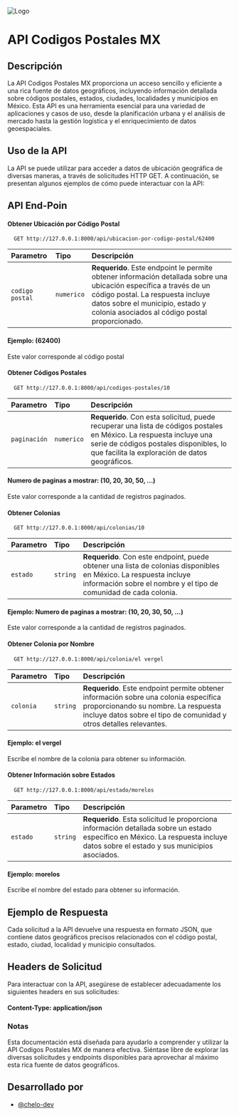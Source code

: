 ![Logo](https://github.com/chelitodelgado/lotedeimagenes/blob/main/Side%20project.png?raw=true)


# API Codigos Postales MX

## Descripción
La API Codigos Postales MX proporciona un acceso sencillo y eficiente a una rica fuente de datos geográficos, incluyendo información detallada sobre códigos postales, estados, ciudades, localidades y municipios en México. Esta API es una herramienta esencial para una variedad de aplicaciones y casos de uso, desde la planificación urbana y el análisis de mercado hasta la gestión logística y el enriquecimiento de datos geoespaciales.

## Uso de la API
La API se puede utilizar para acceder a datos de ubicación geográfica de diversas maneras, a través de solicitudes HTTP GET. A continuación, se presentan algunos ejemplos de cómo puede interactuar con la API:

## API End-Poin

#### Obtener Ubicación por Código Postal

```http
  GET http://127.0.0.1:8000/api/ubicacion-por-codigo-postal/62400
```

| Parametro | Tipo     | Descripción                |
| :-------- | :------- | :------------------------- |
| `codigo postal` | `numerico` | **Requerido**. Este endpoint le permite obtener información detallada sobre una ubicación específica a través de un código postal. La respuesta incluye datos sobre el municipio, estado y colonia asociados al código postal proporcionado. |

#### Ejemplo: (62400)

Este valor corresponde al código postal

#### Obtener Códigos Postales

```http
  GET http://127.0.0.1:8000/api/codigos-postales/10
```

| Parametro | Tipo     | Descripción                       |
| :-------- | :------- | :-------------------------------- |
| `paginación`      | `numerico` | **Requerido**. Con esta solicitud, puede recuperar una lista de códigos postales en México. La respuesta incluye una serie de códigos postales disponibles, lo que facilita la exploración de datos geográficos. |

#### Numero de paginas a mostrar: (10, 20, 30, 50, ...)

Este valor corresponde a la cantidad de registros paginados.

#### Obtener Colonias

```http
  GET http://127.0.0.1:8000/api/colonias/10
```

| Parametro | Tipo     | Descripción                       |
| :-------- | :------- | :-------------------------------- |
| `estado`      | `string` | **Requerido**. Con este endpoint, puede obtener una lista de colonias disponibles en México. La respuesta incluye información sobre el nombre y el tipo de comunidad de cada colonia. |

#### Ejemplo: Numero de paginas a mostrar: (10, 20, 30, 50, ...)

Este valor corresponde a la cantidad de registros paginados.

#### Obtener Colonia por Nombre

```http
  GET http://127.0.0.1:8000/api/colonia/el vergel
```

| Parametro | Tipo     | Descripción                       |
| :-------- | :------- | :-------------------------------- |
| `colonia`      | `string` | **Requerido**. Este endpoint permite obtener información sobre una colonia específica proporcionando su nombre. La respuesta incluye datos sobre el tipo de comunidad y otros detalles relevantes. |

#### Ejemplo: el vergel

Escribe el nombre de la colonia para obtener su información.

#### Obtener Información sobre Estados

```http
  GET http://127.0.0.1:8000/api/estado/morelos
```

| Parametro | Tipo     | Descripción                       |
| :-------- | :------- | :-------------------------------- |
| `estado`      | `string` | **Requerido**. Esta solicitud le proporciona información detallada sobre un estado específico en México. La respuesta incluye datos sobre el estado y sus municipios asociados. |

#### Ejemplo: morelos

Escribe el nombre del estado para obtener su información.


## Ejemplo de Respuesta

Cada solicitud a la API devuelve una respuesta en formato JSON, que contiene datos geográficos precisos relacionados con el código postal, estado, ciudad, localidad y municipio consultados.

## Headers de Solicitud
Para interactuar con la API, asegúrese de establecer adecuadamente los siguientes headers en sus solicitudes:

#### Content-Type: application/json

### Notas
Esta documentación está diseñada para ayudarlo a comprender y utilizar la API Codigos Postales MX de manera efectiva. Siéntase libre de explorar las diversas solicitudes y endpoints disponibles para aprovechar al máximo esta rica fuente de datos geográficos.
## Desarrollado por

- [@chelo-dev](https://github.com/chelo-dev)

